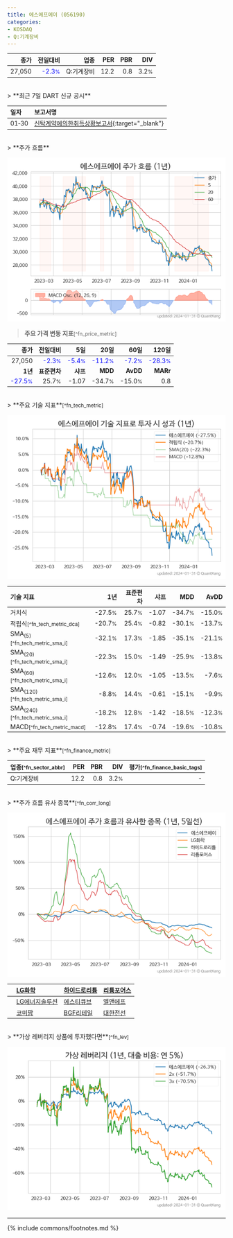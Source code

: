 ```yaml
---
title: 에스에프에이 (056190)
categories:
- KOSDAQ
- Q:기계장비
---
```

| **종가** | **전일대비** | **업종** | **PER** | **PBR** | **DIV** |
| -------: | -----------: | -------: | ------: | ------: | ------: |
| 27,050 | <span style="color: blue">-2.3<small>%</small></span> | Q:기계장비 | 12.2 | 0.8 | 3.2<small>%</small> |

<!-- more -->

<br>
> **최근 7일 DART 신규 공시**<a id="dart"></a>


| **일자** | **보고서명** |
| :--------- | :----------- |
| 01&#x2011;30 | [신탁계약에의한취득상황보고서](https://dart.fss.or.kr/dsaf001/main.do?rcpNo=20240130000137){:target="_blank"} |

<br>
> **주가 흐름**<a id="price"></a>

![056190](/stock/images/056190.png)

> **주요 가격 변동 지표**<small>[^fn_price_metric]</small>

| **종가** | **전일대비** | **5일** | **20일** | **60일** | **120일** |
| -------: | -----------: | ------: | -------: | -------: | --------: |
| 27,050 | <span style="color: blue">-2.3<small>%</small></span> | <span style="color: blue">-5.4<small>%</small></span> | <span style="color: blue">-11.2<small>%</small></span> | <span style="color: blue">-7.2<small>%</small></span> | <span style="color: blue">-28.3<small>%</small></span> |
| **1년** | **표준편차** | **샤프** | **MDD** | **AvDD** | **MARr** |
| <span style="color: blue">-27.5<small>%</small></span> | 25.7<small>%</small> | -1.07 | -34.7<small>%</small> | -15.0<small>%</small> | 0.8 |

<br>
> **주요 기술 지표**<small>[^fn_tech_metric]</small>


![056190](/stock/images/056190_tech.png)

| **기술 지표** | **1년** | **표준편차** | **샤프** | **MDD** | **AvDD** |
| :------------ | ------: | -----------: | -------: | ------: | -------: |
| 거치식 | -27.5<small>%</small> | 25.7<small>%</small> | -1.07 | -34.7<small>%</small> | -15.0<small>%</small> |
| 적립식<small>[^fn_tech_metric_dca]</small> | -20.7<small>%</small> | 25.4<small>%</small> | -0.82 | -30.1<small>%</small> | -13.7<small>%</small> |
| SMA<sub>(5)</sub><small>[^fn_tech_metric_sma_i]</small> | -32.1<small>%</small> | 17.3<small>%</small> | -1.85 | -35.1<small>%</small> | -21.1<small>%</small> |
| SMA<sub>(20)</sub><small>[^fn_tech_metric_sma_i]</small> | -22.3<small>%</small> | 15.0<small>%</small> | -1.49 | -25.9<small>%</small> | -13.8<small>%</small> |
| SMA<sub>(60)</sub><small>[^fn_tech_metric_sma_i]</small> | -12.6<small>%</small> | 12.0<small>%</small> | -1.05 | -13.5<small>%</small> | -7.6<small>%</small> |
| SMA<sub>(120)</sub><small>[^fn_tech_metric_sma_i]</small> | -8.8<small>%</small> | 14.4<small>%</small> | -0.61 | -15.1<small>%</small> | -9.9<small>%</small> |
| SMA<sub>(240)</sub><small>[^fn_tech_metric_sma_i]</small> | -18.2<small>%</small> | 12.8<small>%</small> | -1.42 | -18.5<small>%</small> | -12.3<small>%</small> |
| MACD<small>[^fn_tech_metric_macd]</small> | -12.8<small>%</small> | 17.4<small>%</small> | -0.74 | -19.6<small>%</small> | -10.8<small>%</small> |

<br>
> **주요 재무 지표**<small>[^fn_finance_metric]</small>

| **업종**<small>[^fn_sector_abbr]</small> | **PER** | **PBR** | **DIV** | **평가**<small>[^fn_finance_basic_tags]</small> |
| :--------------------------------------- | ------: | ------: | ------: | ----------------------------------------------: |
| Q:기계장비 | 12.2 | 0.8 | 3.2<small>%</small> | - |

<br>
> **주가 흐름 유사 종목**<a id="corr"></a><small>[^fn_corr_long]</small>

![056190](/stock/images/056190_corr.png)

|    | [LG화학](/051910/) | [하이드로리튬](/101670/) | [리튬포어스](/073570/) |
| :- | :------------------------------------- | :------------------------------------- | :--------------------------------------|
|    | [LG에너지솔루션](/373220/) | [에스티큐브](/052020/) | [엘앤에프](/066970/) |
|    | [코미팜](/041960/) | [BGF리테일](/282330/) | [대한전선](/001440/) |

<br>
> **가상 레버리지 상품에 투자했다면**<a id="2x"></a><small>[^fn_lev]</small>

![056190](/stock/images/056190_2x.png)

---
{% include commons/footnotes.md %}